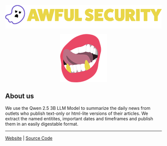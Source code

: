 ![Awful Security News](assets/logo.png)

<center><img alt="News Summarization Publishing", src="./assets/illustration.png"></img></center>

## About us

We use the Qwen 2.5 3B LLM Model to summarize the daily news from outlets who publish text-only or html-lite versions of their articles. We extract the named entitites, important dates and timeframes and publish them in an easily digestable format.

----

[Website](https://news.awfulsec.com) | [Source Code](https://github.com/graves)
